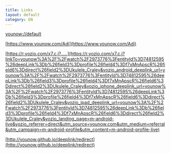 ```yaml
---
title: Links
layout: default
category: EN
---
```


[younow://default](younow://default)

[https://www.younow.com/Adi](https://www.younow.com/Adi)

[https://r.yozio.com/x7.c.j?.....](https://r.yozio.com/x7.c.j?linkTo=younow%3A%2F%2Fwatch%2F2973776%3FentityId%3D74812595%26deepLink%3Db%26field3%3Dprofile%26field4%3Df7xMnApscR%26field6%3Ddirect%26field2%3DUkulele_Craley&yozio_android_deeplink_url=younow%3A%2F%2Fwatch%2F2973776%3FentityId%3D74812595%26deepLink%3Db%26field3%3Dprofile%26field4%3Df7xMnApscR%26field6%3Ddirect%26field2%3DUkulele_Craley&yozio_iphone_deeplink_url=younow%3A%2F%2Fwatch%2F2973776%3FentityId%3D74812595%26deepLink%3Db%26field3%3Dprofile%26field4%3Df7xMnApscR%26field6%3Ddirect%26field2%3DUkulele_Craley&yozio_ipad_deeplink_url=younow%3A%2F%2Fwatch%2F2973776%3FentityId%3D74812595%26deepLink%3Db%26field3%3Dprofile%26field4%3Df7xMnApscR%26field6%3Ddirect%26field2%3DUkulele_Craley&yozio_landing_page=m-android-live&yozio_referrer=direct&utm_source=younow.com&utm_medium=referral&utm_campaign=m-android-profile&utm_content=m-android-profile-live)

[http://younow.github.io/deeplink/redirect](http://younow.github.io/deeplink/redirect)
